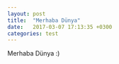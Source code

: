 ```yaml
---
layout: post
title:  "Merhaba Dünya"
date:   2017-03-07 17:13:35 +0300
categories: test
---
```

Merhaba Dünya :)
